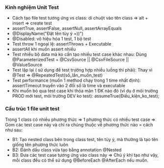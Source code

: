 ### Kinh nghiệm Unit Test
 - Cách tạo file test tương ứng vs class: di chuột vào tên class => alt + insert => create test
 - assertTrue, assertFalse, assertNull, assertArrayEquals
 - @DisplayName("Đặt tên tùy ý =))")
 - @Disabled: vô hiệu hóa 1 test, 1 bộ test
 - Test throw 1 ngoại lệ: assertThrows + Executable
 - assertAll khi muốn assert nhiều
 - Test nhiều bộ data mà ko cần tạo nhiều test case khác nhau: Dùng  @ParameterizedTest +  @CsvSource || @CsvFileSource || @ValueSource
 - Test lặp lại ( sử dụng để test trường hợp nhiều luồng thì phải): Thay vì @Test => @RepeatedTest(số_lần_muốn_test)
 - Test performance (muốn 1 method chạy trong 1 time nhất định): assertTimeout truyền vào 2 đối số là time và executable
 - Khi muốn bỏ qua test case khi thỏa mãn 1 ĐK nào đó (ví dụ ở môi trường PROD mới test, môi trường DEV ko test): assumeTrue(Điều_kiện_ko_test);
### Cấu trúc 1 file unit test
 Trong 1 class có nhiều phương thức => 1 phương thức có nhiều test case => Gom các test case này và chỉ ra chúng thuộc về phương thức nào = cách như sau:
  - B1: Tạo nested class bên trong class test, tên tùy ý, mà thường là tạo tên giống tên phương thức luôn
  - B2: Đánh dấu class vừa tạo bằng annotation @Nested
  - B3: Đưa các test case tương ứng vào class này
  => Chú ý khi tạo như vậy, mỗi class đều có thể sử dụng @BeforeEach @AfterEach nếu muốn.